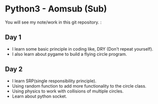 # Python3 - Aomsub (Sub)
You will see my note/work in this git repository. :

## Day 1
- I learn some basic principle in coding like, DRY (Don't repeat yourself).
- I also learn about pygame to build a flying circle program.

## Day 2
- I learn SRP(single responsibility principle).
- Using random function to add more functionality to the circle class.
- Using physics to work with collisions of multiple circles.
- Learn about python socket.